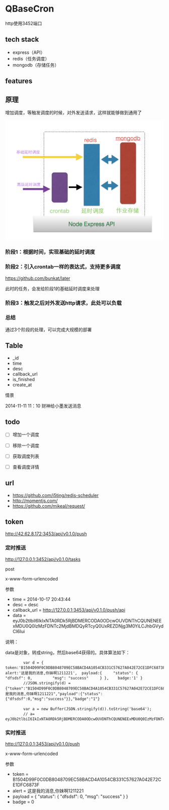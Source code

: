 QBaseCron
=========


http使用3452端口


## tech stack

- express（API）
- redis（任务调度）
- mongodb（存储任务）

## features




## 原理

增加调度，等触发调度的时候，对外发送请求，这样就能够做到通用了


![](doc/shiyi.png)


### 阶段1：根据时间，实现基础的延时调度


### 阶段2：引入crontab一样的表达式，支持更多调度

https://github.com/bunkat/later

此时的任务，会发给阶段1的基础延时调度来处理

### 阶段3：触发之后对外发送http请求，此处可以负载

### 总结

通过3个阶段的处理，可以完成大规模的部署


## Table

- _id
- time
- desc
- callback_url
- is_finished
- create_at

情景

2014-11-11 11：10 财神给小墨发送消息

## todo

- [ ] 增加一个调度
- [ ] 移除一个调度
- [ ] 获取调度列表
- [ ] 查看调度详情



## url

- https://github.com/i5ting/redis-scheduler
- http://momentjs.com/
- https://github.com/mikeal/request/
## token


http://42.62.8.172:3453/api/v0.1.0/push

### 定时推送		
http://127.0.0.1:3452/api/v0.1.0/tasks

post

x-www-form-urlencoded

参数

- time = 2014-10-17 20:43:44
- desc = desc
- callback_url = http://127.0.0.1:3453/api/v0.1.0/push/api
- data = eyJ0b2tlbiI6IkIxNTA0RDk5RjBDMERCODA0ODcwOUVDNThCQUNENEExMDU0Q0IzMzFDNTc2MjdBMDQyRTcyQ0UxREZDNjg3M0YiLCJhbGVydCI6Iui

说明：

data是对象，转成string，然后base64获得的。具体算法如下：

```
		var d = { 	token:'B1504D99F0C0DB8048709EC58BACD4A1054CB331C57627A042E72CE1DFC6873F', 	alert:'这是我的消息,你妹啊1211221', 	payload:{     "status": {         "dfsdsf": 0,         "msg": "success"     } }, 	badge:'1' }
		//JSON.stringify(d) = {"token":"B1504D99F0C0DB8048709EC58BACD4A1054CB331C57627A042E72CE1DFC6873F","alert":"这是我的消息,你妹啊1211221","payload":{"status":{"dfsdsf":0,"msg":"success"}},"badge":"1"}

		var a = new Buffer(JSON.stringify(d)).toString('base64');
		// a= eyJ0b2tlbiI6IkIxNTA0RDk5RjBDMERCODA0ODcwOUVDNThCQUNENEExMDU0Q0IzMzFDNTc2MjdBMDQyRTcyQ0UxREZDNjg3M0YiLCJhbGVydCI6Iui/meaYr+aIkeeahOa2iOaBryzkvaDlprnllYoxMjExMjIxIiwicGF5bG9hZCI6eyJzdGF0dXMiOnsiZGZzZHNmIjowLCJtc2ciOiJzdWNjZXNzIn19LCJiYWRnZSI6IjEifQ==
```

### 实时推送


http://127.0.0.1:3453/api/v0.1.0/push

x-www-form-urlencoded

参数

- token = B1504D99F0C0DB8048709EC58BACD4A1054CB331C57627A042E72CE1DFC6873F
- alert = 这是我的消息,你妹啊1211221
- payload = {     "status": {         "dfsdsf": 0,         "msg": "success"     } }
- badge = 0



